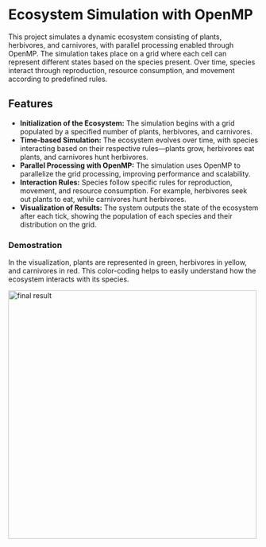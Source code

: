# Ecosystem Simulation with OpenMP
This project simulates a dynamic ecosystem consisting of plants, herbivores, and carnivores, with parallel processing enabled through OpenMP. The simulation takes place on a grid where each cell can represent different states based on the species present. Over time, species interact through reproduction, resource consumption, and movement according to predefined rules.

## Features
- **Initialization of the Ecosystem:** The simulation begins with a grid populated by a specified number of plants, herbivores, and carnivores.
- **Time-based Simulation:** The ecosystem evolves over time, with species interacting based on their respective rules—plants grow, herbivores eat plants, and carnivores hunt herbivores.
- **Parallel Processing with OpenMP:** The simulation uses OpenMP to parallelize the grid processing, improving performance and scalability.
- **Interaction Rules:** Species follow specific rules for reproduction, movement, and resource consumption. For example, herbivores seek out plants to eat, while carnivores hunt herbivores.
- **Visualization of Results:** The system outputs the state of the ecosystem after each tick, showing the population of each species and their distribution on the grid.

### Demostration
In the visualization, plants are represented in green, herbivores in yellow, and carnivores in red. This color-coding helps to easily understand how the ecosystem interacts with its species.

<img src="./others/demostration.gif" alt="final result" width="500">